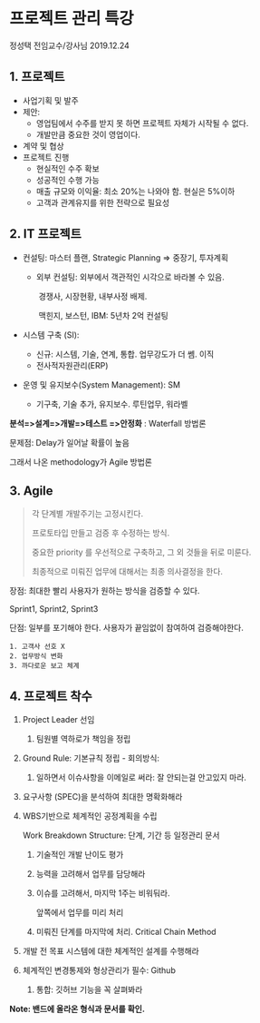 # 프로젝트 관리 특강

정성택  전임교수/강사님																				2019.12.24

## 1. 프로젝트

- 사업기획 및 발주
- 제안: 
  - 영업팀에서 수주를 받지 못 하면 프로젝트 자체가 시작될 수 없다. 
  - 개발만큼 중요한 것이 영업이다. 
- 계약 및 협상
- 프로젝트 진행
  - 현실적인 수주 확보
  - 성공적인 수행 가능
  - 매출 규모와 이익율: 최소 20%는 나와야 함.  현실은 5%이하
  - 고객과 관계유지를 위한 전략으로 필요성

## 2. IT 프로젝트

- 컨설팅: 마스터 플랜, Strategic Planning => 중장기, 투자계획

  - 외부 컨설팅: 외부에서 객관적인 시각으로 바라볼 수 있음.

    ​					  경쟁사, 시장현황, 내부사정 배제.

    ​					  맥힌지, 보스턴, IBM: 5년차 2억 컨설팅

- 시스템 구축 (SI): 

  - 신규: 시스템, 기술, 연계, 통합. 업무강도가 더 쎔. 이직
  - 전사적자원관리(ERP)

- 운영 및 유지보수(System Management): SM

  - 기구축, 기술 추가, 유지보수. 루틴업무, 워라벨

**분석=>설계=>개발=>테스트 =>안정화** : Waterfall 방법론

문제점: Delay가 일어날 확률이 높음

그래서 나온 methodology가 Agile 방법론

## 3. Agile

> 각 단계별 개발주기는 고정시킨다. 
>
> 프로토타입 만들고 검증 후 수정하는 방식.
>
> 중요한 priority 를 우선적으로 구축하고,  그 외 것들을 뒤로 미룬다.
>
> 최종적으로 미뤄진 업무에 대해서는 최종 의사결정을 한다.

장점: 최대한 빨리 사용자가 원하는 방식을 검증할 수 있다. 

Sprint1, Sprint2, Sprint3

단점: 일부를 포기해야 한다. 사용자가 끝임없이 참여하여 검증해야한다.

	1. 고객사 선호 X
 	2. 업무방식 변화
 	3. 까다로운 보고 체계



## 4. 프로젝트 착수

1. Project Leader 선임

   1. 팀원별 역하로가 책임을 정립

2. Ground Rule: 기본규칙 정립 - 회의방식: 

   1. 일하면서 이슈사항을 이메일로 써라: 잘 안되는걸 안고있지 마라.

3. 요구사항 (SPEC)을 분석하여 최대한 명확화해라

4. WBS기반으로 체계적인 공정계획을 수립

   Work Breakdown Structure: 단계, 기간 등 일정관리 문서

   1. 기술적인 개발 난이도 평가

   2. 능력을 고려해서 업무를 담당해라

   3. 이슈를 고려해서, 마지막 1주는 비워둬라. 

      앞쪽에서 업무를 미리 처리

   4. 미뤄진 단계를 마지막에 처리. Critical Chain Method

5. 개발 전 목표 시스템에 대한 체계적인 설계를 수행해라

6. 체계적인 변경통제와 형상관리가 필수: Github

   1. 통합: 깃허브 기능을 꼭 살펴봐라



**Note: 밴드에 올라온 형식과 문서를 확인.** 



